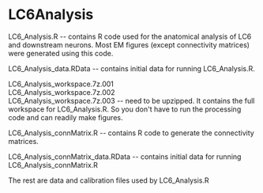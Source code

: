 # LC6Analysis

LC6_Analysis.R	-- contains R code used for the anatomical analysis of LC6 and downstream neurons. Most EM figures (except connectivity matrices) were generated using this code.

LC6_Analysis_data.RData -- contains initial data for running LC6_Analysis.R. 

LC6_Analysis_workspace.7z.001	
LC6_Analysis_workspace.7z.002	
LC6_Analysis_workspace.7z.003
-- need to be upzipped. It contains the full workspace for LC6_Analysis.R. So you don't have to run the processing code and can readily make figures.


LC6_Analysis_connMatrix.R  -- contains R code to generate the connectivity matrices.

LC6_Analysis_connMatrix_data.RData	-- contains initial data for running LC6_Analysis_connMatrix.R

The rest are data and calibration files used by LC6_Analysis.R


